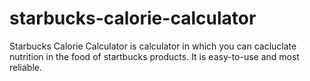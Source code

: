 # starbucks-calorie-calculator
Starbucks Calorie Calculator is calculator in which you can cacluclate nutrition in the food of startbucks products. It is easy-to-use and most reliable.
